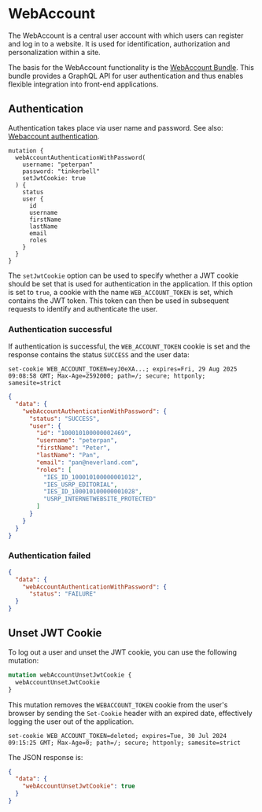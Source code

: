 # WebAccount

The WebAccount is a central user account with which users can register and log in to a website. It is used for identification, authorization and personalization within a site.

The basis for the WebAccount functionality is the [WebAccount Bundle](../../bundles/web-account.md). This bundle provides a GraphQL API for user authentication and thus enables flexible integration into front-end applications.

## Authentication

Authentication takes place via user name and password. See also: [Webaccount authentication](../../../concepts/web-account.md#authentication).

```grahql
mutation {
  webAccountAuthenticationWithPassword(
    username: "peterpan"
    password: "tinkerbell"
    setJwtCookie: true
  ) {
    status
    user {
      id
      username
      firstName
      lastName
      email
      roles
    }
  }
}
```

The `setJwtCookie` option can be used to specify whether a JWT cookie should be set that is used for authentication in the application. If this option is set to `true`, a cookie with the name `WEB_ACCOUNT_TOKEN` is set, which contains the JWT token. This token can then be used in subsequent requests to identify and authenticate the user.

### Authentication successful

If authentication is successful, the `WEB_ACCOUNT_TOKEN` cookie is set and the response contains the status `SUCCESS` and the user data:

```
set-cookie WEB_ACCOUNT_TOKEN=eyJ0eXA...; expires=Fri, 29 Aug 2025 09:08:58 GMT; Max-Age=2592000; path=/; secure; httponly; samesite=strict
```

```json
{
  "data": {
    "webAccountAuthenticationWithPassword": {
      "status": "SUCCESS",
      "user": {
        "id": "100010100000002469",
        "username": "peterpan",
        "firstName": "Peter",
        "lastName": "Pan",
        "email": "pan@neverland.com",
        "roles": [
          "IES_ID_100010100000001012",
          "IES_USRP_EDITORIAL",
          "IES_ID_100010100000001028",
          "USRP_INTERNETWEBSITE_PROTECTED"
        ]
      }
    }
  }
}
```

### Authentication failed

```json
{
  "data": {
    "webAccountAuthenticationWithPassword": {
      "status": "FAILURE"
  }
}
```

## Unset JWT Cookie

To log out a user and unset the JWT cookie, you can use the following mutation:

```graphql
mutation webAccountUnsetJwtCookie {
  webAccountUnsetJwtCookie
}
```

This mutation removes the `WEBACCOUNT_TOKEN` cookie from the user's browser by sending the `Set-Cookie` header with an expired date, effectively logging the user out of the application.

```
set-cookie WEB_ACCOUNT_TOKEN=deleted; expires=Tue, 30 Jul 2024 09:15:25 GMT; Max-Age=0; path=/; secure; httponly; samesite=strict
```

The JSON response is:

```json
{
  "data": {
    "webAccountUnsetJwtCookie": true
  }
}
```
